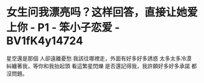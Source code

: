 # 女生问我漂亮吗？这样回答，直接让她爱上你 - P1 - 笨小子恋爱 - BV1fK4y14724

星空還是那個 人卻遠離憂愁 我該往哪裡走，外面有好多好多誘惑 太多太多冷漠 糾纏著我，等你和我抬起頭 看這繁星閃爍 是否還記得我，我許願好多好多承諾 都沒問題。

